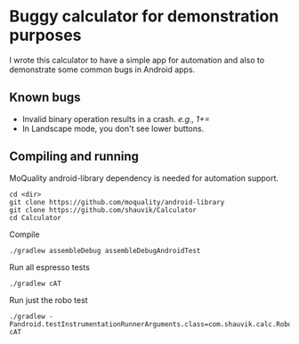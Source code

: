 # Buggy calculator for demonstration purposes

I wrote this calculator to have a simple app for automation and also to demonstrate some common bugs in Android apps.

## Known bugs
* Invalid binary operation results in a crash. _e.g., 1+=_
* In Landscape mode, you don't see lower buttons.

## Compiling and running

MoQuality android-library dependency is needed for automation support.
```
cd <dir>
git clone https://github.com/moquality/android-library
git clone https://github.com/shauvik/Calculator
cd Calculator
```

Compile
```
./gradlew assembleDebug assembleDebugAndroidTest
```

Run all espresso tests
```
./gradlew cAT
```

Run just the robo test
```
./gradlew -Pandroid.testInstrumentationRunnerArguments.class=com.shauvik.calc.RoboTest#roboTest cAT
```